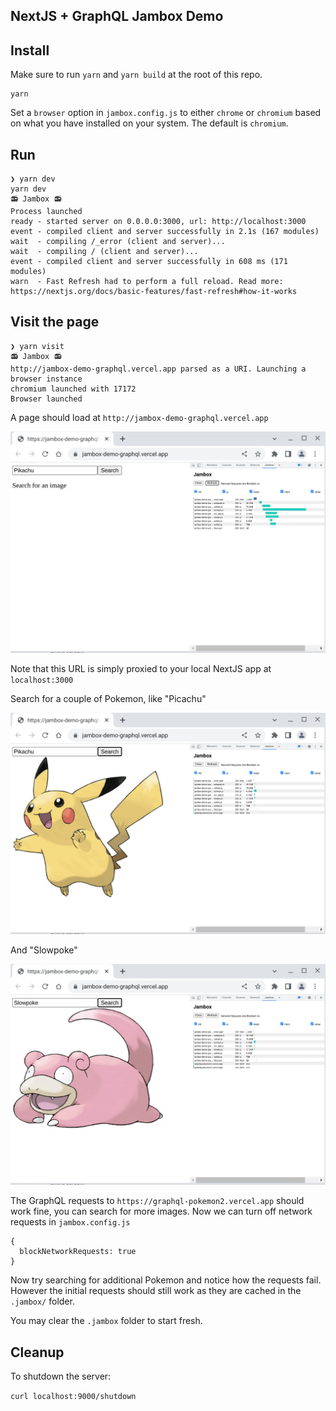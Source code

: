 ## NextJS + GraphQL Jambox Demo

## Install

Make sure to run `yarn` and `yarn build` at the root of this repo.

```
yarn
```

Set a `browser` option in `jambox.config.js` to either `chrome` or `chromium` based on
what you have installed on your system. The default is `chromium`.

## Run

```
❯ yarn dev
yarn dev
📻 Jambox 📻
Process launched
ready - started server on 0.0.0.0:3000, url: http://localhost:3000
event - compiled client and server successfully in 2.1s (167 modules)
wait  - compiling /_error (client and server)...
wait  - compiling / (client and server)...
event - compiled client and server successfully in 608 ms (171 modules)
warn  - Fast Refresh had to perform a full reload. Read more: https://nextjs.org/docs/basic-features/fast-refresh#how-it-works
```

## Visit the page

```
❯ yarn visit
📻 Jambox 📻
http://jambox-demo-graphql.vercel.app parsed as a URI. Launching a browser instance
chromium launched with 17172
Browser launched
```

A page should load at `http://jambox-demo-graphql.vercel.app`

![](./initial.png)

Note that this URL is simply proxied to your local NextJS app at `localhost:3000`

Search for a couple of Pokemon, like "Picachu"

![](./pikachu.png)

And "Slowpoke"

![](./slowpoke.png)

The GraphQL requests to `https://graphql-pokemon2.vercel.app` should work fine,
you can search for more images. Now we can turn off network requests in `jambox.config.js`

```
{
  blockNetworkRequests: true
}
```

Now try searching for additional Pokemon and notice how the requests fail. However the initial
requests should still work as they are cached in the `.jambox/` folder.

You may clear the `.jambox` folder to start fresh.

## Cleanup

To shutdown the server:

`curl localhost:9000/shutdown`

